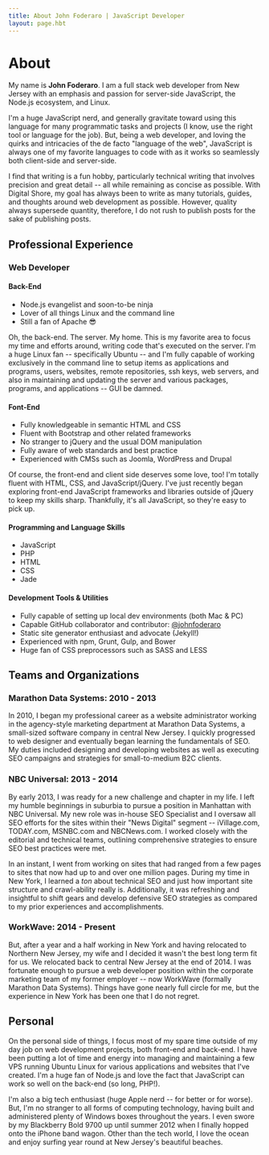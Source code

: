 ```yaml
---
title: About John Foderaro | JavaScript Developer
layout: page.hbt
---
```


# About

My name is **John Foderaro**. I am a full stack web developer from New Jersey with an emphasis and passion for server-side JavaScript, the Node.js ecosystem, and Linux.

I'm a huge JavaScript nerd, and generally gravitate toward using this language for many programmatic tasks and projects (I know, use the right tool or language for the job). But, being a web developer, and loving the quirks and intricacies of the de facto "language of the web", JavaScript is always one of my favorite languages to code with as it works so seamlessly both client-side and server-side.

I find that writing is a fun hobby, particularly technical writing that involves precision and great detail -- all while remaining as concise as possible. With Digital Shore, my goal has always been to write as many tutorials, guides, and thoughts around web development as possible. However, quality always supersede quantity, therefore, I do not rush to publish posts for the sake of publishing posts.

## Professional Experience

### Web Developer

#### Back-End

- Node.js evangelist and soon-to-be ninja
- Lover of all things Linux and the command line
- Still a fan of Apache 😎

Oh, the back-end. The server. My home. This is my favorite area to focus my time and efforts around, writing code that's executed on the server. I'm a huge Linux fan -- specifically Ubuntu -- and I'm fully capable of working exclusively in the command line to setup items as applications and programs, users, websites, remote repositories, ssh keys, web servers, and also in maintaining and updating the server and various packages, programs, and applications -- GUI be damned.

#### Font-End

- Fully knowledgeable in semantic HTML and CSS
- Fluent with Bootstrap and other related frameworks
- No stranger to jQuery and the usual DOM manipulation
- Fully aware of web standards and best practice
- Experienced with CMSs such as Joomla, WordPress and Drupal

Of course, the front-end and client side deserves some love, too! I'm totally fluent with HTML, CSS, and JavaScript/jQuery. I've just recently began exploring front-end JavaScript frameworks and libraries outside of jQuery to keep my skills sharp. Thankfully, it's all JavaScript, so they're easy to pick up.

#### Programming and Language Skills

- JavaScript
- PHP
- HTML
- CSS
- Jade

#### Development Tools & Utilities

- Fully capable of setting up local dev environments (both Mac & PC)
- Capable GitHub collaborator and contributor: [@johnfoderaro](https://github.com/johnfoderaro)
- Static site generator enthusiast and advocate (Jekyll!)
- Experienced with npm, Grunt, Gulp, and Bower
- Huge fan of CSS preprocessors such as SASS and LESS

## Teams and Organizations

### Marathon Data Systems: 2010 - 2013

In 2010, I began my professional career as a website administrator working in the agency-style marketing department at Marathon Data Systems, a small-sized software company in central New Jersey. I quickly progressed to web designer and eventually began learning the fundamentals of SEO. My duties included designing and developing websites as well as executing SEO campaigns and strategies for small-to-medium B2C clients.

### NBC Universal: 2013 - 2014

By early 2013, I was ready for a new challenge and chapter in my life. I left my humble beginnings in suburbia to pursue a position in Manhattan with NBC Universal. My new role was in-house SEO Specialist and I oversaw all SEO efforts for the sites within their "News Digital" segment -- iVillage.com, TODAY.com, MSNBC.com and NBCNews.com. I worked closely with the editorial and technical teams, outlining comprehensive strategies to ensure SEO best practices were met.

In an instant, I went from working on sites that had ranged from a few pages to sites that now had up to and over one million pages. During my time in New York, I learned a _ton_ about technical SEO and just how important site structure and crawl-ability really is. Additionally, it was refreshing and insightful to shift gears and develop defensive SEO strategies as compared to my prior experiences and accomplishments.

### WorkWave: 2014 - Present

But, after a year and a half working in New York and having relocated to Northern New Jersey, my wife and I decided it wasn't the best long term fit for us. We relocated back to central New Jersey at the end of 2014. I was fortunate enough to pursue a web developer position within the corporate marketing team of my former employer -- now WorkWave (formally Marathon Data Systems). Things have gone nearly full circle for me, but the experience in New York has been one that I do not regret.

## Personal
On the personal side of things, I focus most of my spare time outside of my day job on web development projects, both front-end and back-end. I have been putting a lot of time and energy into managing and maintaining a few VPS running Ubuntu Linux for various applications and websites that I've created. I'm a huge fan of Node.js and love the fact that JavaScript can work so well on the back-end (so long, PHP!).

I'm also a big tech enthusiast (huge Apple nerd -- for better or for worse). But, I'm no stranger to all forms of computing technology, having built and administered plenty of Windows boxes throughout the years. I even swore by my Blackberry Bold 9700 up until summer 2012 when I finally hopped onto the iPhone band wagon. Other than the tech world, I love the ocean and enjoy surfing year round at New Jersey's beautiful beaches.
